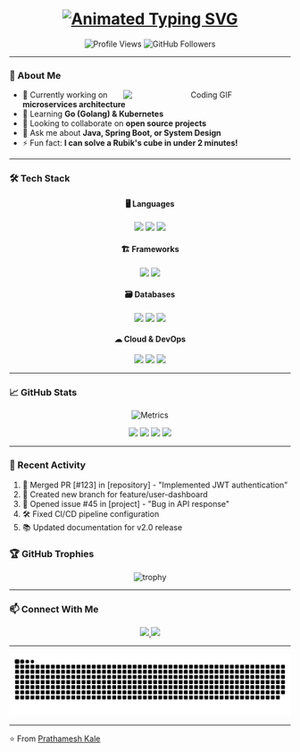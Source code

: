 <h1 align="center"> 
  <a href="https://github.com/prath0m">
    <img src="https://readme-typing-svg.demolab.com?font=Fira+Code&weight=600&size=28&duration=3000&pause=500&color=00F718&center=true&vCenter=true&width=500&lines=Hi+there+%F0%9F%91%8B%2C+I'm+Prathamesh+Kale;Full+Stack+%26+Backend+Developer;Clean+Code+Enthusiast;Scalable+Systems+Builder" alt="Animated Typing SVG" />
  </a>
</h1>

<div align="center">
  <img src="https://komarev.com/ghpvc/?username=prath0m&label=Profile%20Views&color=0e75b6&style=flat" alt="Profile Views" /> 
  <img src="https://img.shields.io/github/followers/prath0m?label=Follow&style=social" alt="GitHub Followers" />
</div>

---

### 🚀 About Me

<div align="center">
  <img src="https://media.giphy.com/media/L1R1tvI9svkIWwpVYr/giphy.gif" width="300" align="right" alt="Coding GIF">
</div>

- 🔭 Currently working on **microservices architecture**
- 🌱 Learning **Go (Golang) & Kubernetes**
- 👯 Looking to collaborate on **open source projects**
- 💬 Ask me about **Java, Spring Boot, or System Design**
- ⚡ Fun fact: **I can solve a Rubik's cube in under 2 minutes!**

---

### 🛠 Tech Stack

<div align="center">
  
  #### 🖥 Languages
  <img src="https://img.shields.io/badge/Java-ED8B00?style=for-the-badge&logo=openjdk&logoColor=white" />
  <img src="https://img.shields.io/badge/Python-3776AB?style=for-the-badge&logo=python&logoColor=white" />
  <img src="https://img.shields.io/badge/JavaScript-F7DF1E?style=for-the-badge&logo=javascript&logoColor=black" />
  
  #### 🏗 Frameworks
  <img src="https://img.shields.io/badge/Spring_Boot-6DB33F?style=for-the-badge&logo=spring&logoColor=white" />
  <img src="https://img.shields.io/badge/Django-092E20?style=for-the-badge&logo=django&logoColor=white" />
  
  #### 🗃 Databases
  <img src="https://img.shields.io/badge/MySQL-4479A1?style=for-the-badge&logo=mysql&logoColor=white" />
  <img src="https://img.shields.io/badge/PostgreSQL-316192?style=for-the-badge&logo=postgresql&logoColor=white" />
  <img src="https://img.shields.io/badge/MongoDB-47A248?style=for-the-badge&logo=mongodb&logoColor=white" />
  
  #### ☁ Cloud & DevOps
  <img src="https://img.shields.io/badge/AWS-232F3E?style=for-the-badge&logo=amazon-aws&logoColor=white" />
  <img src="https://img.shields.io/badge/Docker-2496ED?style=for-the-badge&logo=docker&logoColor=white" />
  <img src="https://img.shields.io/badge/Jenkins-D24939?style=for-the-badge&logo=jenkins&logoColor=white" />
  
</div>

---

### 📈 GitHub Stats

<div align="center">
  
  ![Metrics](https://metrics.lecoq.io/prath0m?template=classic&base.header=0&base.activity=0&base.community=0&base.repositories=0&base.metadata=0&isocalendar=1&isocalendar.duration=half-year&languages=1&languages.limit=8&languages.sections=most-used&languages.colors=github&languages.threshold=0%25&languages.indepth=false&languages.analysis.timeout=15&languages.categories=markup%2C%20programming&languages.recent.categories=markup%2C%20programming&languages.recent.load=300&languages.recent.days=14&achievements=1&achievements.threshold=C&achievements.secrets=true&achievements.display=detailed&achievements.limit=0&stars=1&stars.limit=4&config.timezone=Asia%2FKolkata)
  
  <img src="https://github-readme-stats.vercel.app/api?username=prath0m&show_icons=true&theme=radical&count_private=true" width="48%" />
  <img src="https://github-readme-streak-stats.herokuapp.com/?user=prath0m&theme=radical" width="48%" />
  
  <img src="https://github-readme-stats.vercel.app/api/top-langs/?username=prath0m&layout=compact&theme=radical" width="48%" />
  <img src="https://github-profile-summary-cards.vercel.app/api/cards/most-commit-language?username=prath0m&theme=radical" width="48%" />
  
</div>

---

### 🎯 Recent Activity

<!--START_SECTION:activity-->
1. 🎉 Merged PR [#123] in [repository] - "Implemented JWT authentication"
2. 🚀 Created new branch for feature/user-dashboard
3. 💪 Opened issue #45 in [project] - "Bug in API response"
4. 🛠️ Fixed CI/CD pipeline configuration
5. 📚 Updated documentation for v2.0 release
<!--END_SECTION:activity-->


### 🏆 GitHub Trophies

<div align="center">
  
  ![trophy](https://github-profile-trophy.vercel.app/?username=prath0m&theme=onedark&no-frame=true&row=1&column=7)
  
</div>

---

### 📫 Connect With Me

<div align="center">
  
  <a href="https://linkedin.com/in/prath0m">
    <img src="https://img.shields.io/badge/LinkedIn-0077B5?style=for-the-badge&logo=linkedin&logoColor=white" />
  </a>
  <a href="mailto:prath0mkale@gmail.com">
    <img src="https://img.shields.io/badge/Gmail-D14836?style=for-the-badge&logo=gmail&logoColor=white" />
  </a>
  
</div>

---

<div align="center">
  
 ![Snake animation](https://raw.githubusercontent.com/platane/snk/output/github-contribution-grid-snake.svg)
  
</div>

---

⭐️ From [Prathamesh Kale](https://github.com/prath0m)
